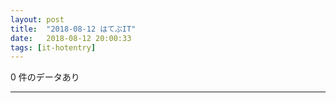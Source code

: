 ```yaml
---
layout: post
title:  "2018-08-12 はてぶIT"
date:   2018-08-12 20:00:33
tags: [it-hotentry]
---
```

0 件のデータあり

<hr>
